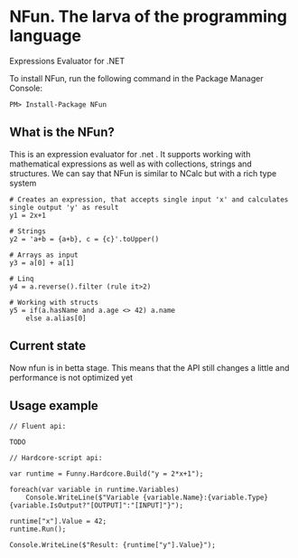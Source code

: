 # NFun. The larva of the programming language

Expressions Evaluator for .NET

To install NFun, run the following command in the Package Manager Console:

```
PM> Install-Package NFun 
```

## What is the NFun?

This is an expression evaluator for .net . It supports working with mathematical expressions as well as with collections, strings and structures. We can say that NFun is similar to NCalc but with a rich type system

```
# Creates an expression, that accepts single input 'x' and calculates single output 'y' as result
y1 = 2x+1 

# Strings
y2 = 'a+b = {a+b}, c = {c}'.toUpper() 

# Arrays as input
y3 = a[0] + a[1]

# Linq
y4 = a.reverse().filter (rule it>2)

# Working with structs
y5 = if(a.hasName and a.age <> 42) a.name 
	else a.alias[0]  
```

## Current state

Now nfun is in betta stage. This means that the API still changes a little and performance is not optimized yet  

## Usage example

```
// Fluent api:

TODO

// Hardcore-script api:

var runtime = Funny.Hardcore.Build("y = 2*x+1");

foreach(var variable in runtime.Variables)
	Console.WriteLine($"Variable {variable.Name}:{variable.Type} {variable.IsOutput?"[OUTPUT]":"[INPUT]"}");

runtime["x"].Value = 42;
runtime.Run();

Console.WriteLine($"Result: {runtime["y"].Value}");
```
